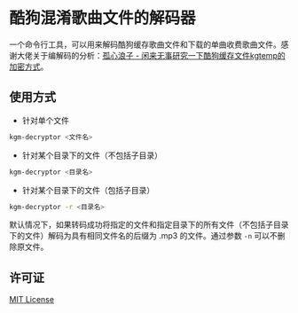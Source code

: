 # 酷狗混淆歌曲文件的解码器

一个命令行工具，可以用来解码酷狗缓存歌曲文件和下载的单曲收费歌曲文件。感谢大佬关于编解码的分析：[孤心浪子 - 闲来无事研究一下酷狗缓存文件kgtemp的加密方式](https://www.cnblogs.com/KMBlog/p/6877752.html)。

## 使用方式

- 针对单个文件

```bash
kgm-decryptor <文件名>
```

- 针对某个目录下的文件（不包括子目录）

```bash
kgm-decryptor <目录名>
```

- 针对某个目录下的文件（包括子目录）

```bash
kgm-decryptor -r <目录名>
```

默认情况下，如果转码成功将指定的文件和指定目录下的所有文件（不包括子目录下的文件）解码为具有相同文件名的后缀为 .mp3 的文件。通过参数 `-n` 可以不删除原文件。

## 许可证

[MIT License](/LICENSE)